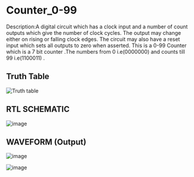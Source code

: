 # Counter_0-99
Description:A digital circuit which has a clock input and a number of count outputs which give the number of clock cycles. The output may change either on rising or falling clock edges. The circuit may also have a reset input which sets all outputs to zero when asserted. This is a 0-99 Counter which is a 7 bit counter .The numbers from 0 i.e(0000000) and counts till 99 i.e(1100011) .

## Truth Table
![Truth table](https://user-images.githubusercontent.com/71958454/115995916-db06e000-a5fa-11eb-945c-6dd6d83f7c79.png)

## RTL SCHEMATIC
![image](https://user-images.githubusercontent.com/71958454/115995968-143f5000-a5fb-11eb-92e0-0aafd21f8797.png)

## WAVEFORM (Output)
![image](https://user-images.githubusercontent.com/71958454/115996080-82841280-a5fb-11eb-8beb-d7fc1e484887.png)

![image](https://user-images.githubusercontent.com/71958454/115996006-3f29a400-a5fb-11eb-9866-8329f94f58f3.png)




